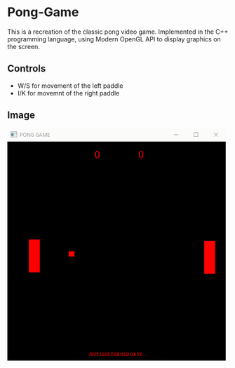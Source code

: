 # Pong-Game

This is a recreation of the classic pong video game. Implemented in the C++ programming language, using Modern OpenGL API to display graphics on the screen.


## Controls
* W/S for movement of the left paddle
* I/K for movemnt of the right paddle


## Image
![Pong Game Image](https://github.com/FarahaniMehrshad/Pong-Game/blob/test/Pong.gif)
